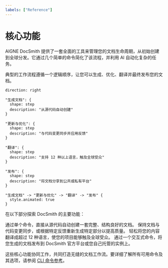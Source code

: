 ```yaml
---
labels: ["Reference"]
---
```


# 核心功能

AIGNE DocSmith 提供了一套全面的工具来管理您的文档生命周期，从初始创建到全球分发。它通过几个简单的命令简化了该流程，并利用 AI 自动化复杂的任务。

典型的工作流程遵循一个逻辑顺序，让您可以生成、优化、翻译并最终发布您的文档。

```d2
direction: right

"生成文档": {
  shape: step
  description: "从源代码自动创建"
}

"更新与优化": {
  shape: step
  description: "与代码变更同步并应用反馈"
}

"翻译": {
  shape: step
  description: "支持 12 种以上语言，触及全球受众"
}

"发布": {
  shape: step
  description: "将文档分享到公共或私有平台"
}

"生成文档" -> "更新与优化" -> "翻译" -> "发布" {
  style.animated: true
}
```

在以下部分探索 DocSmith 的主要功能：

<x-cards data-columns="2">
  <x-card data-title="生成文档" data-icon="lucide:file-plus-2" data-href="/features/generate-documentation">
    通过单个命令，直接从源代码自动创建一套完整、结构良好的文档。
  </x-card>
  <x-card data-title="更新与优化" data-icon="lucide:edit" data-href="/features/update-and-refine">
    保持文档与代码变更同步，或根据特定反馈重新生成特定部分以提高质量。
  </x-card>
  <x-card data-title="翻译文档" data-icon="lucide:languages" data-href="/features/translate-documentation">
    轻松将您的内容翻译成超过 12 种语言，使您的项目能够触及全球受众。
  </x-card>
  <x-card data-title="发布您的文档" data-icon="lucide:send" data-href="/features/publish-your-docs">
    通过一个交互式命令，将您生成的文档发布到 DocSmith 官方平台或您自己托管的实例上。
  </x-card>
</x-cards>

这些核心功能协同工作，共同打造无缝的文档工作流。要详细了解所有可用命令及其选项，请参阅 [CLI 命令参考](./cli-reference.md)。
